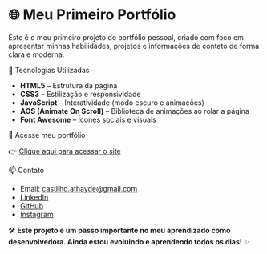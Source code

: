 # 🌐 Meu Primeiro Portfólio

Este é o meu primeiro projeto de portfólio pessoal, criado com foco em apresentar minhas habilidades, projetos e informações de contato de forma clara e moderna.

 🚀 Tecnologias Utilizadas

- **HTML5** – Estrutura da página
- **CSS3** – Estilização e responsividade
- **JavaScript** – Interatividade (modo escuro e animações)
- **AOS (Animate On Scroll)** – Biblioteca de animações ao rolar a página
- **Font Awesome** – Ícones sociais e visuais

 🔗 Acesse meu portfólio

👉 [Clique aqui para acessar o site]([https://seu-link-github-ou-netlify-aqui.com](https://anacastilhoathayde.github.io/Portf-lio_/))

 📫 Contato

- Email: castilho.athayde@gmail.com  
- [LinkedIn](https://www.linkedin.com/in/ana-luiza-castilho-741975365/)  
- [GitHub](https://github.com/AnaCastilhoAthayde)  
- [Instagram](https://www.instagram.com/dev.ana_/)


🛠️ **Este projeto é um passo importante no meu aprendizado como desenvolvedora. Ainda estou evoluindo e aprendendo todos os dias!** ✨
